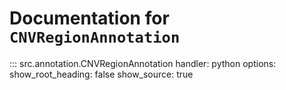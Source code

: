 # Documentation for `CNVRegionAnnotation`

::: src.annotation.CNVRegionAnnotation
handler: python
options:
show_root_heading: false
show_source: true
